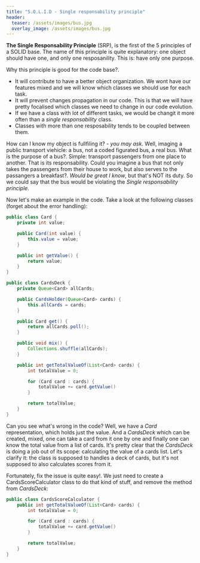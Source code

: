 ```yaml
---
title: "S.O.L.I.D - Single responsability principle"
header:
  teaser: /assets/images/bus.jpg
  overlay_image: /assets/images/bus.jpg
---
```


__The Single Responsability Principle__ (SRP), is the first of the 5 principles of a SOLID base.
The name of this principle is quite explanatory: one object should have one, and only one resposanility. This is: have only one purpose.

Why this principle is good for the code base?. 
- It will contribute to have a better object organization. We wont have our features mixed and we will know which classes we should use for each task. 
- It will prevent changes propagation in our code. This is that we will have pretty focalised which classes we need to change in our code evolution.
- If we have a class with lot of different tasks, we would be changit it more often than a _single responsability_ class.
- Classes with more than one resposability tends to be coupled between them.

How can I know my object is fullfiling it? - _you may ask_. 
Well, imaging a public transport viehicle: a bus, not a coded figurated bus, a real bus. 
What is the purpose of a bus?. Simple: transport passengers from one place to another. That is its responsability. 
Could you imagine a bus that not only takes the passengers from their house to work, but also serves to the passangers a breakfast?. _Would be great I know_, but that's NOT its duty. So we could say that the bus would be violating the _Single responsability principle_.

Now let's make an example in the code. Take a look at the following classes (forget about the error handling):

```java
public class Card {
	private int value;

	public Card(int value) {
		this.value = value;
	}

	public int getValue() {
		return value;
	}
}
```

```java
public class CardsDeck {
	private Queue<Card> allCards;

	public CardsHolder(Queue<Card> cards) {
		this.allCards = cards;
	}

	public Card get() {
		return allCards.poll();
	}

	public void mix() {
		Collections.shuffle(allCards);
	}

	public int getTotalValueOf(List<Card> cards) {
		int totalValue = 0;

		for (Card card : cards) {
			totalValue += card.getValue()
		}

		return totalValue;
	}
}
```

Can you see what's wrong in the code?
Well, we have a _Card_ representation, which holds just the value. And a _CardsDeck_ which can be created, mixed, one can take a card from it one by one and finally one can know the total value from a list of cards.
It's pretty clear that the _CardsDeck_ is doing a job out of its scope: calculating the value of a cards list. Let's clarify it: the class is supposed to handles a deck of cards, but it's not supposed to also calculates scores from it.

Fortunately, fix the issue is quite easy!. We just need to create a CardsScoreCalculator class to do that kind of stuff, and remove the method from _CardsDeck_:

```java
public class CardsScoreCalculator {
	public int getTotalValueOf(List<Card> cards) {
		int totalValue = 0;

		for (Card card : cards) {
			totalValue += card.getValue()
		}

		return totalValue;
	}
}
```

